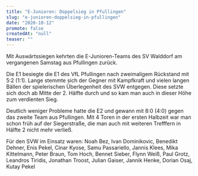 ```yaml
---
title: "E-Junioren: Doppelsieg in Pfullingen"
slug: "e-junioren-doppelsieg-in-pfullingen"
date: "2020-10-12"
promote: false
createdAt: "null"
teaser: ""
---
```

Mit Auswärtssiegen kehrten die E-Junioren-Teams des SV Walddorf am vergangenen Samstag aus Pfullingen zurück.


Die E1 besiegte die E1 des VfL Pfullingen nach zweimaligem Rückstand mit 5:2 (1:1). Lange stemmte sich der Gegner mit Kampfkraft und vielen langen Bällen der spielerischen Überlegenheit des SVW entgegen. Diese setzte sich doch ab Mitte der 2. Hälfte durch und so kam man auch in dieser Höhe zum verdienten Sieg.


Deutlich weniger Probleme hatte die E2 und gewann mit 8:0 (4:0) gegen das zweite Team aus Pfullingen. Mit 4 Toren in der ersten Halbzeit war man schon früh auf der Siegerstraße, die man auch mit weiteren Trefffern in Hälfte 2 nicht mehr verließ. 


Für den SVW im Einsatz waren: Noah Bez, Ivan Dominikovic, Benedikt Dehner, Enis Pekel, Cinar Kyose, Samu Passariello, Jannis Klees, Mika Kittelmann, Peter Braun, Tom Hoch, Bennet Sieber, Flynn Weiß, Paul Grotz, Leandros Tiridis, Jonathan Troost, Julian Gaiser, Jannik Henke, Dorian Osaj, Kutay Pekel
